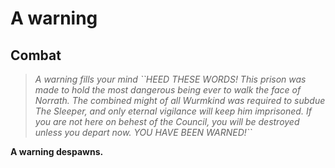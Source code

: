 # A warning


## Combat

>*A warning fills your mind \`\`HEED THESE WORDS!  This prison was made to hold the most dangerous being ever to walk the face of Norrath.  The combined might of all Wurmkind was required to subdue The Sleeper, and only eternal vigilance will keep him imprisoned.  If you are not here on behest of the Council, you will be destroyed unless you depart now.  YOU HAVE BEEN WARNED!\`\`*

**A warning despawns.**